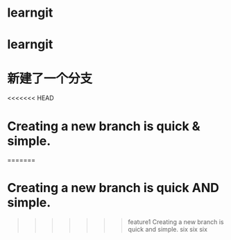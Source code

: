 # learngit
# learngit
# 新建了一个分支
<<<<<<< HEAD
# Creating a new branch is quick & simple.
=======
# Creating a new branch is quick AND simple.
>>>>>>> feature1
Creating a new branch is quick and simple.
six six six
